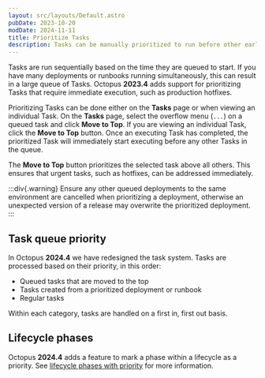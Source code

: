 ```yaml
---
layout: src/layouts/Default.astro
pubDate: 2023-10-20
modDate: 2024-11-11
title: Prioritize Tasks
description: Tasks can be manually prioritized to run before other earlier queued tasks.
---
```


Tasks are run sequentially based on the time they are queued to start. If you have many deployments or runbooks running simultaneously, this can result in a large queue of Tasks. Octopus **2023.4** adds support for prioritizing Tasks that require immediate execution, such as production hotfixes.

Prioritizing Tasks can be done either on the **Tasks** page or when viewing an individual Task. On the **Tasks** page, select the overflow menu (`...`) on a queued task and click **Move to Top**. If you are viewing an individual Task, click the **Move to Top** button. Once an executing Task has completed, the prioritized Task will immediately start executing before any other Tasks in the queue.

The **Move to Top** button prioritizes the selected task above all others. This ensures that urgent tasks, such as hotfixes, can be addressed immediately.

:::div{.warning}
Ensure any other queued deployments to the same environment are cancelled when prioritizing a deployment, otherwise an unexpected version of a release may overwrite the prioritized deployment.
:::

## Task queue priority

In Octopus **2024.4** we have redesigned the task system. Tasks are processed based on their priority, in this order:

- Queued tasks that are moved to the top
- Tasks created from a prioritized deployment or runbook
- Regular tasks

Within each category, tasks are handled on a first in, first out basis.

## Lifecycle phases

Octopus **2024.4** adds a feature to mark a phase within a lifecycle as a priority. See [lifecycle phases with priority](/docs/releases/lifecycles#phases-with-priority) for more information.

